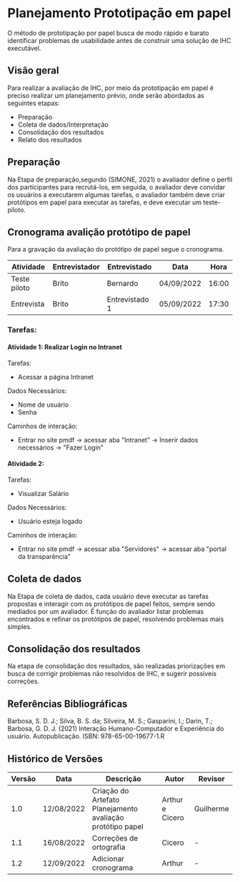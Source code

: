 # Planejamento Prototipação em papel

O método de prototipação por papel busca de modo rápido e barato identificar problemas de usabilidade antes de construir uma solução de IHC executável.

## Visão geral

Para realizar a avaliação de IHC, por meio da prototipação em papel é preciso realizar um planejamento prévio, onde serão abordados as seguintes etapas:

- Preparação
- Coleta de dados/Interpretação
- Consolidação dos resultados
- Relato dos resultados

## Preparação

Na Etapa de preparação,segundo (SIMONE, 2021) o avaliador define o perfil dos participantes para recrutá-los, em seguida, o avaliador deve convidar os usuários a executarem algumas tarefas,
o avaliador também deve criar protótipos em papel para executar as tarefas, e deve executar um teste-piloto.

## Cronograma avalição protótipo de papel

Para a gravação da avaliação do protótipo de papel segue o cronograma.

| Atividade | Entrevistador | Entrevistado | Data | Hora | 
| --------- | ------------- | ------------ | ---- | ---- |
| Teste piloto | Brito | Bernardo | 04/09/2022 | 16:00 |
| Entrevista | Brito | Entrevistado 1 | 05/09/2022 | 17:30 |

### Tarefas:

#### Atividade 1: Realizar Login no Intranet

Tarefas:

- Acessar a página Intranet

Dados Necessários:

- Nome de usuário
- Senha

Caminhos de interação:

- Entrar no site pmdf -> acessar aba "Intranet" -> Inserir dados necessários -> "Fazer Login"

#### Atividade 2:

Tarefas:

- Visualizar Salário

Dados Necessários:

- Usuário esteja logado

Caminhos de interação:

- Entrar no site pmdf -> acessar aba "Servidores" -> acessar aba "portal da transparência"

## Coleta de dados

Na Etapa de coleta de dados, cada usuário deve executar as tarefas propostas e interagir com os protótipos de papel feitos, sempre sendo mediados por um avaliador. É função do avaliador listar problemas encontrados e refinar os protótipos de papel, resolvendo problemas mais simples.

## Consolidação dos resultados

Na etapa de consolidação dos resultados, são realizadas priorizações em busca de corrigir problemas não resolvidos de IHC, e sugerir possíveis correções.

## Referências Bibliográficas

Barbosa, S. D. J.; Silva, B. S. da; Silveira, M. S.; Gasparini, I.; Darin, T.; Barbosa, G. D. J. (2021)
Interação Humano-Computador e Experiência do usuário. Autopublicação. ISBN: 978-65-00-19677-1.R

## Histórico de Versões

| Versão  | Data       | Descrição                                                  | Autor           | Revisor    |
|---------|------------|------------------------------------------------------------|-----------------|------------|
| 1.0     | 12/08/2022 | Criação do Artefato Planejamento avaliação protótipo papel | Arthur e Cicero | Guilherme  |
| 1.1     | 16/08/2022 | Correções de ortografia                                    | Cicero          | -          |
| 1.2     | 12/09/2022 | Adicionar cronograma                                   | Arthur          | -          |
